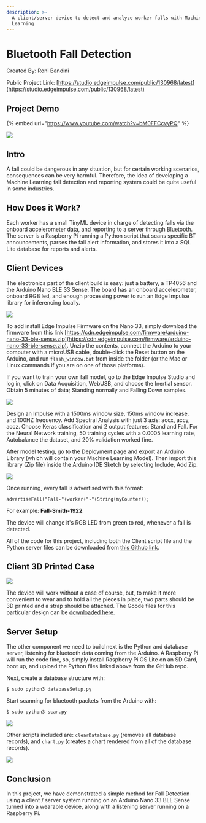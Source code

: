 ```yaml
---
description: >-
  A client/server device to detect and analyze worker falls with Machine
  Learning
---
```


# Bluetooth Fall Detection

Created By: Roni Bandini

Public Project Link: [https://studio.edgeimpulse.com/public/130968/latest](https://studio.edgeimpulse.com/public/130968/latest)

## Project Demo

{% embed url="https://www.youtube.com/watch?v=bM0FFCcvyPQ" %}

![](../.gitbook/assets/bt-fall-detection/intro.jpg)

## Intro

A fall could be dangerous in any situation, but for certain working scenarios, consequences can be very harmful. Therefore, the idea of developing a Machine Learning fall detection and reporting system could be quite useful in some industries.

## How Does it Work?

Each worker has a small TinyML device in charge of detecting falls via the onboard accelerometer data, and reporting to a server through Bluetooth. The server is a Raspberry Pi running a Python script that scans specific BT announcements, parses the fall alert information, and stores it into a SQL Lite database for reports and alerts.

## Client Devices

The electronics part of the client build is easy: just a battery, a TP4056 and the Arduino Nano BLE 33 Sense. The board has an onboard accelerometer, onboard RGB led, and enough processing power to run an Edge Impulse library for inferencing locally.

![](../.gitbook/assets/bt-fall-detection/diagram.jpg)

To add install Edge Impulse Firmware on the Nano 33, simply download the firmware from this link [https://cdn.edgeimpulse.com/firmware/arduino-nano-33-ble-sense.zip](https://cdn.edgeimpulse.com/firmware/arduino-nano-33-ble-sense.zip). Unzip the contents, connect the Arduino to your computer with a microUSB cable, double-click the Reset button on the Arduino, and run `flash_window.bat` from inside the folder (or the Mac or Linux commands if you are on one of those platforms).

If you want to train your own fall model, go to the Edge Impulse Studio and log in, click on Data Acquisition, WebUSB, and choose the Inertial sensor. Obtain 5 minutes of data; Standing normally and Falling Down samples.

![](../.gitbook/assets/bt-fall-detection/training.jpg)

Design an Impulse with a 1500ms window size, 150ms window increase, and 100HZ frequency. Add Spectral Analysis with just 3 axis: accx, accy, accz. Choose Keras classification and 2 output features: Stand and Fall. For the Neural Network training, 50 training cycles with a 0.0005 learning rate, Autobalance the dataset, and 20% validation worked fine.

After model testing, go to the Deployment page and export an Arduino Library (which will contain your Machine Learning Model). Then import this library (Zip file) inside the Arduino IDE Sketch by selecting Include, Add Zip.

![](../.gitbook/assets/bt-fall-detection/device.jpg)

Once running, every fall is advertised with this format:

`advertiseFall("Fall-"+worker+"-"+String(myCounter));`

For example: **Fall-Smith-1922**

The device will change it's RGB LED from green to red, whenever a fall is detected.

All of the code for this project, including both the Client script file and the Python server files can be downloaded from [this Github link](https://github.com/ronibandini/BTFall).

## Client 3D Printed Case

![](../.gitbook/assets/bt-fall-detection/3d-case.jpg)

The device will work without a case of course, but, to make it more convenient to wear and to hold all the pieces in place, two parts should be 3D printed and a strap should be attached. The Gcode files for this particular design can be [downloaded here](https://www.thingiverse.com/thing:5478745).

## Server Setup

The other component we need to build next is the Python and database server, listening for bluetooth data coming from the Arduino. A Raspberry Pi will run the code fine, so, simply install Raspberry Pi OS Lite on an SD Card, boot up, and upload the Python files linked above from the GitHub repo.

Next, create a database structure with:

`$ sudo python3 databaseSetup.py`

Start scanning for bluetooth packets from the Arduino with:

`$ sudo python3 scan.py`

![](../.gitbook/assets/bt-fall-detection/server-setup.jpg)

Other scripts included are: `clearDatabase.py` (removes all database records), and `chart.py` (creates a chart rendered from all of the database records).

![](../.gitbook/assets/bt-fall-detection/fall-report.jpg)

## Conclusion

In this project, we have demonstrated a simple method for Fall Detection using a client / server system running on an Arduino Nano 33 BLE Sense turned into a wearable device, along with a listening server running on a Raspberry Pi.
